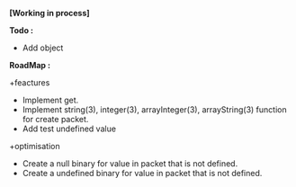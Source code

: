 **[Working in process]**

**Todo :**
+ Add object

**RoadMap :**

+feactures
  + Implement get.
  + Implement string(3), integer(3), arrayInteger(3), arrayString(3) function for create packet.
  + Add test undefined value

+optimisation
  + Create a null binary for value in packet that is not defined.
  + Create a undefined binary for value in packet that is not defined.